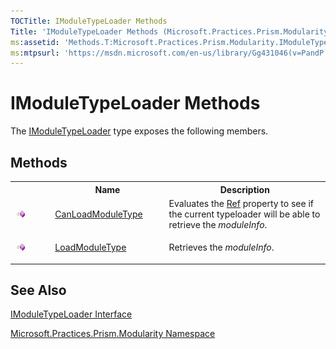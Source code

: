 ```yaml
---
TOCTitle: IModuleTypeLoader Methods
Title: 'IModuleTypeLoader Methods (Microsoft.Practices.Prism.Modularity)'
ms:assetid: 'Methods.T:Microsoft.Practices.Prism.Modularity.IModuleTypeLoader'
ms:mtpsurl: 'https://msdn.microsoft.com/en-us/library/Gg431046(v=PandP.50)'
---
```


# IModuleTypeLoader Methods

The [IModuleTypeLoader](https://msdn.microsoft.com/en-us/library/microsoft.practices.prism.modularity.imoduletypeloader(v=pandp.50)) type exposes the following members.

## Methods

<table>
<colgroup>
<col width="10%" />
<col width="20%" />
<col width="40%" />
</colgroup>

<tbody><tr>
  <th>
&nbsp;
</th>
  <th>Name</th>
  <th>Description</th>
</tr>
<tr>
  <td>
 
 ![](images/public-method.gif "Public method")
  </td>
  <td>
 <a href="https://msdn.microsoft.com/en-us/library/microsoft.practices.prism.modularity.imoduletypeloader.canloadmoduletype(v=pandp.50)">CanLoadModuleType</a>
  </td>
  <td>
 <div>
Evaluates the <a href="https://msdn.microsoft.com/en-us/library/microsoft.practices.prism.modularity.moduleinfo.ref(v=pandp.50)">Ref</a> property to see if the current typeloader will be able to retrieve the <em>moduleInfo</em>.
</div>
  </td>
</tr>
<tr>
  <td>
 
 ![](images/public-method.gif "Public method")
  </td>
  <td>
 <a href="https://msdn.microsoft.com/en-us/library/microsoft.practices.prism.modularity.imoduletypeloader.loadmoduletype(v=pandp.50)">LoadModuleType</a>
  </td>
  <td>
 <div>
Retrieves the <em>moduleInfo</em>.
</div>
  </td>
</tr>
 </tbody>
</table>

## See Also

[IModuleTypeLoader Interface](https://msdn.microsoft.com/en-us/library/microsoft.practices.prism.modularity.imoduletypeloader(v=pandp.50))

[Microsoft.Practices.Prism.Modularity Namespace](https://msdn.microsoft.com/en-us/library/microsoft.practices.prism.modularity(v=pandp.50))

